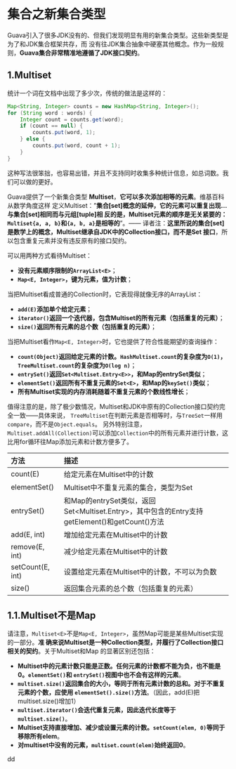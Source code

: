 集合之新集合类型
================================================================================
Guava引入了很多JDK没有的、但我们发现明显有用的新集合类型。这些新类型是为了和JDK集合框架共存，而
没有往JDK集合抽象中硬塞其他概念。作为一般规则，**Guava集合非常精准地遵循了JDK接口契约**。

## 1.Multiset
统计一个词在文档中出现了多少次，传统的做法是这样的：
```java
Map<String, Integer> counts = new HashMap<String, Integer>();
for (String word : words) {
    Integer count = counts.get(word);
    if (count == null) {
        counts.put(word, 1);
    } else {
        counts.put(word, count + 1);
    }
}
```
这种写法很笨拙，也容易出错，并且不支持同时收集多种统计信息，如总词数。我们可以做的更好。

Guava提供了一个新集合类型 **Multiset**，**它可以多次添加相等的元素**。维基百科从数学角度这样
定义Multiset：”**集合[set]概念的延伸，它的元素可以重复出现…与集合[set]相同而与元组[tuple]相
反的是，Multiset元素的顺序是无关紧要的：`Multiset{a, a, b}`和`{a, b, a}`是相等的**”。——
译者注：**这里所说的集合[set]是数学上的概念，Multiset继承自JDK中的Collection接口，而不是Set
接口**，所以包含重复元素并没有违反原有的接口契约。

可以用两种方式看待Multiset：
+ **没有元素顺序限制的`ArrayList<E>`**；
+ **`Map<E, Integer>`，键为元素，值为计数**；

当把Multiset看成普通的Collection时，它表现得就像无序的ArrayList：
+ **`add(E)`添加单个给定元素**；
+ **`iterator()`返回一个迭代器，包含Multiset的所有元素（包括重复的元素）**；
+ **`size()`返回所有元素的总个数（包括重复的元素）**；

当把Multiset看作`Map<E, Integer>`时，它也提供了符合性能期望的查询操作：
+ **`count(Object)`返回给定元素的计数。`HashMultiset.count`的复杂度为`O(1)`，
`TreeMultiset.count`的复杂度为`O(log n)`**；
+ **`entrySet()`返回`Set<Multiset.Entry<E>>`，和Map的entrySet类似**；
+ **`elementSet()`返回所有不重复元素的`Set<E>`，和Map的`keySet()`类似**；
+ **所有Multiset实现的内存消耗随着不重复元素的个数线性增长**；

值得注意的是，除了极少数情况，Multiset和JDK中原有的Collection接口契约完全一致——具体来说，
`TreeMultiset`在判断元素是否相等时，与`TreeSet`一样用`compare`，而不是`Object.equals`。
另外特别注意，`Multiset.addAll(Collection)`可以添加`Collection`中的所有元素并进行计数，这
比用for循环往Map添加元素和计数方便多了。

| 方法 | 描述 |
| :------------- | :------------- |
| count(E) | 给定元素在Multiset中的计数 |
| elementSet() | Multiset中不重复元素的集合，类型为Set<E> |
| entrySet() | 和Map的entrySet类似，返回Set<Multiset.Entry<E>>，其中包含的Entry支持getElement()和getCount()方法 |
| add(E, int) | 增加给定元素在Multiset中的计数 |
| remove(E, int) | 减少给定元素在Multiset中的计数 |
| setCount(E, int) | 设置给定元素在Multiset中的计数，不可以为负数 |
| size() | 返回集合元素的总个数（包括重复的元素） |

## 1.1.Multiset不是Map
请注意，`Multiset<E>`不是`Map<E, Integer>`，虽然Map可能是某些Multiset实现的一部分。**准
确来说Multiset是一种Collection类型，并履行了Collection接口相关的契约**。关于Multiset和Map
的显著区别还包括：
+ **Multiset中的元素计数只能是正数。任何元素的计数都不能为负，也不能是0。`elementSet()`和
`entrySet()`视图中也不会有这样的元素**。
+ **`multiset.size()`返回集合的大小，等同于所有元素计数的总和。对于不重复元素的个数，应使用
`elementSet().size()`方法**。（因此，add(E)把multiset.size()增加1）
+ **`multiset.iterator()`会迭代重复元素，因此迭代长度等于`multiset.size()`**。
+ **Multiset支持直接增加、减少或设置元素的计数。`setCount(elem, 0)`等同于移除所有elem**。
+ **对multiset中没有的元素，`multiset.count(elem)`始终返回0**。








































dd
